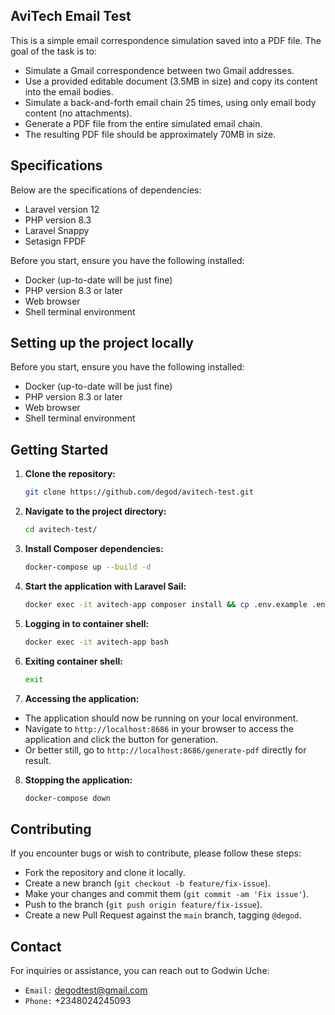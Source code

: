 ## AviTech Email Test

This is a simple email correspondence simulation saved into a PDF file. The goal of the task is to:

- Simulate a Gmail correspondence between two Gmail addresses.
- Use a provided editable document (3.5MB in size) and copy its content into the email
bodies.
- Simulate a back-and-forth email chain 25 times, using only email body content (no
attachments).
- Generate a PDF file from the entire simulated email chain.
- The resulting PDF file should be approximately 70MB in size.

## Specifications

Below are the specifications of dependencies:

- Laravel version 12
- PHP version 8.3
- Laravel Snappy
- Setasign FPDF

Before you start, ensure you have the following installed:

- Docker (up-to-date will be just fine)
- PHP version 8.3 or later
- Web browser
- Shell terminal environment

## Setting up the project locally

Before you start, ensure you have the following installed:

- Docker (up-to-date will be just fine)
- PHP version 8.3 or later
- Web browser
- Shell terminal environment

## Getting Started

1. **Clone the repository:**

   ```bash
   git clone https://github.com/degod/avitech-test.git
   ```

2. **Navigate to the project directory:**

	```bash
	cd avitech-test/
	```

3. **Install Composer dependencies:**

	```bash
	docker-compose up --build -d
	```

4. **Start the application with Laravel Sail:**

	```bash
	docker exec -it avitech-app composer install && cp .env.example .env && php artisan key:generate && touch database/database.sqlite
	```

5. **Logging in to container shell:**

	```bash
	docker exec -it avitech-app bash
	```

6. **Exiting container shell:**

	```bash
	exit
	```

7. **Accessing the application:**

- The application should now be running on your local environment.
- Navigate to `http://localhost:8686` in your browser to access the application and click the button for generation.
- Or better still, go to `http://localhost:8686/generate-pdf` directly for result.

8. **Stopping the application:**

	```bash
	docker-compose down
	```

## Contributing

If you encounter bugs or wish to contribute, please follow these steps:

- Fork the repository and clone it locally.
- Create a new branch (`git checkout -b feature/fix-issue`).
- Make your changes and commit them (`git commit -am 'Fix issue'`).
- Push to the branch (`git push origin feature/fix-issue`).
- Create a new Pull Request against the `main` branch, tagging `@degod`.

## Contact

For inquiries or assistance, you can reach out to Godwin Uche:

- `Email:` degodtest@gmail.com
- `Phone:` +2348024245093

